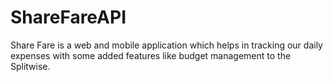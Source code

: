 # ShareFareAPI
Share Fare is a web and mobile application which helps in tracking our daily expenses with some added features like budget management to the Splitwise.
